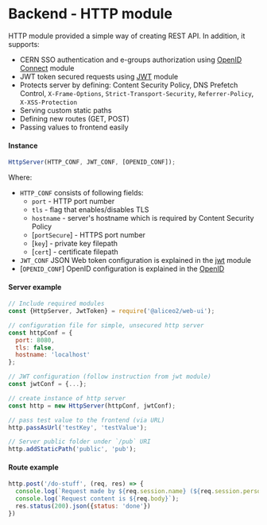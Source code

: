 # Backend - HTTP module
HTTP module provided a simple way of creating REST API. In addition, it supports:
 - CERN SSO  authentication and e-groups authorization using [OpenID Connect](openid.md) module
 - JWT token secured requests using [JWT](json-tokens.md) module
 - Protects server by defining: Content Security Policy, DNS Prefetch Control, `X-Frame-Options`, `Strict-Transport-Security`, `Referrer-Policy`, `X-XSS-Protection`
 - Serving custom static paths
 - Defining new routes (GET, POST)
 - Passing values to frontend easily

#### Instance
```js
HttpServer(HTTP_CONF, JWT_CONF, [OPENID_CONF]);
```
Where:
 * `HTTP_CONF` consists of following fields:
     * `port` - HTTP port number
     * `tls` - flag that enables/disables TLS
     * `hostname` - server's hostname which is required by Content Security Policy
     * [`portSecure`] - HTTPS port number
     * [`key`] - private key filepath
     * [`cert`] - certificate filepath
 * `JWT_CONF` JSON Web token configuration is explained in the [jwt](json-tokens.md) module
 * [`OPENID_CONF`] OpenID configuration is explained in the [OpenID](openid.md)

#### Server example
```js
// Include required modules
const {HttpServer, JwtToken} = require('@aliceo2/web-ui');

// configuration file for simple, unsecured http server
const httpConf = {
  port: 8080,
  tls: false,
  hostname: 'localhost'
};

// JWT configuration (follow instruction from jwt module)
const jwtConf = {...};

// create instance of http server
const http = new HttpServer(httpConf, jwtConf);

// pass test value to the frontend (via URL)
http.passAsUrl('testKey', 'testValue');

// Server public folder under `/pub` URI
http.addStaticPath('public', 'pub');
```

#### Route example
```js
http.post('/do-stuff', (req, res) => {
  console.log(`Request made by ${req.session.name} (${req.session.personid})`);
  console.log(`Request content is ${req.body}`);
  res.status(200).json({status: 'done'})
})
```
